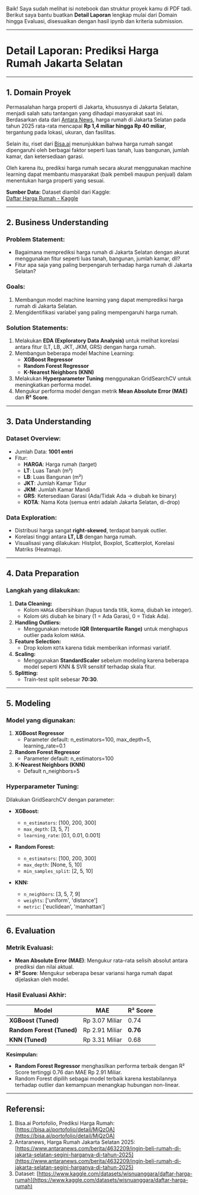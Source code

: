 Baik! Saya sudah melihat isi notebook dan struktur proyek kamu di PDF tadi. Berikut saya bantu buatkan **Detail Laporan** lengkap mulai dari Domain hingga Evaluasi, disesuaikan dengan hasil ipynb dan kriteria submission.

---

# **Detail Laporan: Prediksi Harga Rumah Jakarta Selatan**

---

## **1. Domain Proyek**

Permasalahan harga properti di Jakarta, khususnya di Jakarta Selatan, menjadi salah satu tantangan yang dihadapi masyarakat saat ini. Berdasarkan data dari [Antara News](https://www.antaranews.com/berita/4632209/ingin-beli-rumah-di-jakarta-selatan-segini-harganya-di-tahun-2025), harga rumah di Jakarta Selatan pada tahun 2025 rata-rata mencapai **Rp 1,4 miliar hingga Rp 40 miliar**, tergantung pada lokasi, ukuran, dan fasilitas.

Selain itu, riset dari [Bisa.ai](https://bisa.ai/portofolio/detail/MjQzOA) menunjukkan bahwa harga rumah sangat dipengaruhi oleh berbagai faktor seperti luas tanah, luas bangunan, jumlah kamar, dan ketersediaan garasi.

Oleh karena itu, prediksi harga rumah secara akurat menggunakan machine learning dapat membantu masyarakat (baik pembeli maupun penjual) dalam menentukan harga properti yang sesuai.

**Sumber Data:**
Dataset diambil dari Kaggle:  
[Daftar Harga Rumah - Kaggle](https://www.kaggle.com/datasets/wisnuanggara/daftar-harga-rumah)

---

## **2. Business Understanding**

### **Problem Statement:**
- Bagaimana memprediksi harga rumah di Jakarta Selatan dengan akurat menggunakan fitur seperti luas tanah, bangunan, jumlah kamar, dll?
- Fitur apa saja yang paling berpengaruh terhadap harga rumah di Jakarta Selatan?

### **Goals:**
1. Membangun model machine learning yang dapat memprediksi harga rumah di Jakarta Selatan.
2. Mengidentifikasi variabel yang paling mempengaruhi harga rumah.

### **Solution Statements:**
1. Melakukan **EDA (Exploratory Data Analysis)** untuk melihat korelasi antara fitur (LT, LB, JKT, JKM, GRS) dengan harga rumah.
2. Membangun beberapa model Machine Learning:
   - **XGBoost Regressor**
   - **Random Forest Regressor**
   - **K-Nearest Neighbors (KNN)**
3. Melakukan **Hyperparameter Tuning** menggunakan GridSearchCV untuk meningkatkan performa model.
4. Mengukur performa model dengan metrik **Mean Absolute Error (MAE)** dan **R² Score**.

---

## **3. Data Understanding**

### **Dataset Overview:**
- Jumlah Data: **1001 entri**
- Fitur:
  - **HARGA**: Harga rumah (target)
  - **LT**: Luas Tanah (m²)
  - **LB**: Luas Bangunan (m²)
  - **JKT**: Jumlah Kamar Tidur
  - **JKM**: Jumlah Kamar Mandi
  - **GRS**: Ketersediaan Garasi (Ada/Tidak Ada → diubah ke binary)
  - **KOTA**: Nama Kota (semua entri adalah Jakarta Selatan, di-drop)

### **Data Exploration:**
- Distribusi harga sangat **right-skewed**, terdapat banyak outlier.
- Korelasi tinggi antara **LT, LB** dengan harga rumah.
- Visualisasi yang dilakukan: Histplot, Boxplot, Scatterplot, Korelasi Matriks (Heatmap).

---

## **4. Data Preparation**

### **Langkah yang dilakukan:**
1. **Data Cleaning:**
   - Kolom `HARGA` dibersihkan (hapus tanda titik, koma, diubah ke integer).
   - Kolom `GRS` diubah ke binary (1 = Ada Garasi, 0 = Tidak Ada).
2. **Handling Outliers:**
   - Menggunakan metode **IQR (Interquartile Range)** untuk menghapus outlier pada kolom `HARGA`.
3. **Feature Selection:**
   - Drop kolom `KOTA` karena tidak memberikan informasi variatif.
4. **Scaling:**
   - Menggunakan **StandardScaler** sebelum modeling karena beberapa model seperti KNN & SVR sensitif terhadap skala fitur.
5. **Splitting:**
   - Train-test split sebesar **70:30**.

---

## **5. Modeling**

### **Model yang digunakan:**

1. **XGBoost Regressor**
   - Parameter default: n_estimators=100, max_depth=5, learning_rate=0.1
2. **Random Forest Regressor**
   - Parameter default: n_estimators=100
3. **K-Nearest Neighbors (KNN)**
   - Default n_neighbors=5

### **Hyperparameter Tuning:**
Dilakukan GridSearchCV dengan parameter:

- **XGBoost:**
  - `n_estimators`: [100, 200, 300]
  - `max_depth`: [3, 5, 7]
  - `learning_rate`: [0.1, 0.01, 0.001]
  
- **Random Forest:**
  - `n_estimators`: [100, 200, 300]
  - `max_depth`: [None, 5, 10]
  - `min_samples_split`: [2, 5, 10]
  
- **KNN:**
  - `n_neighbors`: [3, 5, 7, 9]
  - `weights`: ['uniform', 'distance']
  - `metric`: ['euclidean', 'manhattan']

---

## **6. Evaluation**

### **Metrik Evaluasi:**
- **Mean Absolute Error (MAE)**: Mengukur rata-rata selisih absolut antara prediksi dan nilai aktual.
- **R² Score**: Mengukur seberapa besar variansi harga rumah dapat dijelaskan oleh model.

### **Hasil Evaluasi Akhir:**

| Model               | MAE             | R² Score |
|--------------------|----------------|---------|
| **XGBoost (Tuned)** | Rp 3.07 Miliar | 0.74    |
| **Random Forest (Tuned)** | Rp 2.91 Miliar | **0.76** |
| **KNN (Tuned)**     | Rp 3.31 Miliar | 0.68    |

**Kesimpulan:**
- **Random Forest Regressor** menghasilkan performa terbaik dengan R² Score tertinggi 0.76 dan MAE Rp 2.91 Miliar.
- Random Forest dipilih sebagai model terbaik karena kestabilannya terhadap outlier dan kemampuan menangkap hubungan non-linear.

---

## **Referensi:**

1. Bisa.ai Portofolio, Prediksi Harga Rumah: [https://bisa.ai/portofolio/detail/MjQzOA](https://bisa.ai/portofolio/detail/MjQzOA)
2. Antaranews, Harga Rumah Jakarta Selatan 2025: [https://www.antaranews.com/berita/4632209/ingin-beli-rumah-di-jakarta-selatan-segini-harganya-di-tahun-2025](https://www.antaranews.com/berita/4632209/ingin-beli-rumah-di-jakarta-selatan-segini-harganya-di-tahun-2025)
3. Dataset: [https://www.kaggle.com/datasets/wisnuanggara/daftar-harga-rumah](https://www.kaggle.com/datasets/wisnuanggara/daftar-harga-rumah)
